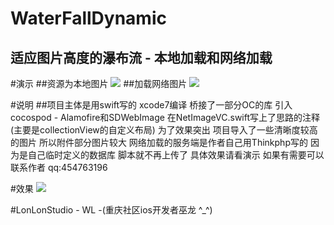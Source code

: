 # WaterFallDynamic
## 适应图片高度的瀑布流 - 本地加载和网络加载



#演示
##资源为本地图片
![](https://github.com/HotWordland/WaterFallDynamic/blob/master/Anim01.gif)
##加载网络图片
![](https://github.com/HotWordland/WaterFallDynamic/blob/master/Anim02.gif)

#说明
##项目主体是用swift写的 xcode7编译 桥接了一部分OC的库 引入cocospod - Alamofire和SDWebImage 在NetImageVC.swift写上了思路的注释(主要是collectionView的自定义布局) 为了效果突出 项目导入了一些清晰度较高的图片 所以附件部分图片较大 网络加载的服务端是作者自己用Thinkphp写的 因为是自己临时定义的数据库 脚本就不再上传了 具体效果请看演示 如果有需要可以联系作者 qq:454763196

#效果
![](https://github.com/HotWordland/WaterFallDynamic/blob/master/effect.png)

#LonLonStudio - WL -(重庆社区ios开发者巫龙 ^_^)

